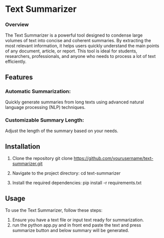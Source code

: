 # Text Summarizer
### Overview
The Text Summarizer is a powerful tool designed to condense large volumes of text into concise and coherent summaries. By extracting the most relevant information, it helps users quickly understand the main points of any document, article, or report. This tool is ideal for students, researchers, professionals, and anyone who needs to process a lot of text efficiently. 

## Features

### Automatic Summarization: 
Quickly generate summaries from long texts using advanced natural language processing (NLP) techniques.

### Customizable Summary Length: 
Adjust the length of the summary based on your needs.

## Installation
 1. Clone the repository
    git clone https://github.com/yourusername/text-summarizer.git

2. Navigate to the project directory:
    cd text-summarizer

3. Install the required dependencies:
    pip install -r requirements.txt

## Usage
To use the Text Summarizer, follow these steps:

1. Ensure you have a text file or input text ready for summarization.
2. run the python app.py and in front end paste the text and press  summarize button and below summary will be generated. 